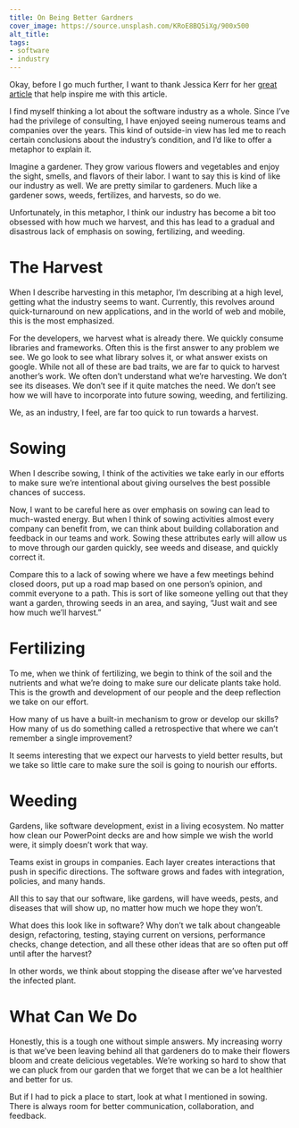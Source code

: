 ```yaml
---
title: On Being Better Gardners
cover_image: https://source.unsplash.com/KRoE8BQ5iXg/900x500
alt_title:
tags:
- software
- industry
---
```

Okay, before I go much further, I want to thank Jessica Kerr for her [great article](https://jessitron.com/2020/08/04/back-when-software-was-a-craft/) that help inspire me with this article.

I find myself thinking a lot about the software industry as a whole. Since I’ve had the privilege of consulting, I have enjoyed seeing numerous teams and companies over the years. This kind of outside-in view has led me to reach certain conclusions about the industry’s condition, and I’d like to offer a metaphor to explain it.

Imagine a gardener. They grow various flowers and vegetables and enjoy the sight, smells, and flavors of their labor. I want to say this is kind of like our industry as well. We are pretty similar to gardeners. Much like a gardener sows, weeds, fertilizes, and harvests, so do we.

Unfortunately, in this metaphor, I think our industry has become a bit too obsessed with how much we harvest, and this has lead to a gradual and disastrous lack of emphasis on sowing, fertilizing, and weeding.

# The Harvest

When I describe harvesting in this metaphor, I’m describing at a high level, getting what the industry seems to want. Currently, this revolves around quick-turnaround on new applications, and in the world of web and mobile, this is the most emphasized.

For the developers, we harvest what is already there. We quickly consume libraries and frameworks. Often this is the first answer to any problem we see. We go look to see what library solves it, or what answer exists on google. While not all of these are bad traits, we are far to quick to harvest another’s work. We often don’t understand what we’re harvesting. We don’t see its diseases. We don’t see if it quite matches the need. We don’t see how we will have to incorporate into future sowing, weeding, and fertilizing.

We, as an industry, I feel, are far too quick to run towards a harvest.

# Sowing

When I describe sowing, I think of the activities we take early in our efforts to make sure we’re intentional about giving ourselves the best possible chances of success.

Now, I want to be careful here as over emphasis on sowing can lead to much-wasted energy. But when I think of sowing activities almost every company can benefit from, we can think about building collaboration and feedback in our teams and work. Sowing these attributes early will allow us to move through our garden quickly, see weeds and disease, and quickly correct it.

Compare this to a lack of sowing where we have a few meetings behind closed doors, put up a road map based on one person’s opinion, and commit everyone to a path. This is sort of like someone yelling out that they want a garden, throwing seeds in an area, and saying, “Just wait and see how much we’ll harvest.”

# Fertilizing

To me, when we think of fertilizing, we begin to think of the soil and the nutrients and what we’re doing to make sure our delicate plants take hold. This is the growth and development of our people and the deep reflection we take on our effort.

How many of us have a built-in mechanism to grow or develop our skills? How many of us do something called a retrospective that where we can’t remember a single improvement?

It seems interesting that we expect our harvests to yield better results, but we take so little care to make sure the soil is going to nourish our efforts.

# Weeding

Gardens, like software development, exist in a living ecosystem. No matter how clean our PowerPoint decks are and how simple we wish the world were, it simply doesn’t work that way.

Teams exist in groups in companies. Each layer creates interactions that push in specific directions. The software grows and fades with integration, policies, and many hands.

All this to say that our software, like gardens, will have weeds, pests, and diseases that will show up, no matter how much we hope they won’t.

What does this look like in software? Why don’t we talk about changeable design, refactoring, testing, staying current on versions, performance checks, change detection, and all these other ideas that are so often put off until after the harvest?

In other words, we think about stopping the disease after we’ve harvested the infected plant.

# What Can We Do

Honestly, this is a tough one without simple answers. My increasing worry is that we’ve been leaving behind all that gardeners do to make their flowers bloom and create delicious vegetables. We’re working so hard to show that we can pluck from our garden that we forget that we can be a lot healthier and better for us.

But if I had to pick a place to start, look at what I mentioned in sowing. There is always room for better communication, collaboration, and feedback.